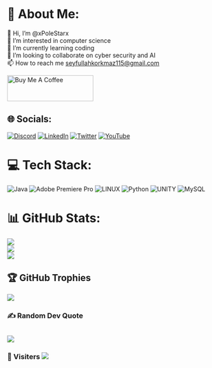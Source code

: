 # 💫 About Me:
👋 Hi, I’m @xPoleStarx<br>👀 I’m interested in computer science<br>🌱 I’m currently learning coding<br>💞️ I’m looking to collaborate on cyber security and AI<br>📫 How to reach me seyfullahkorkmaz115@gmail.com 

<a href="https://www.buymeacoffee.com/xPoleStarx" target="_blank"><img src="https://cdn.buymeacoffee.com/buttons/default-orange.png" alt="Buy Me A Coffee" height="60" width="200"></a> 
## 🌐 Socials:
[![Discord](https://img.shields.io/badge/Discord-%237289DA.svg?logo=discord&logoColor=white)](https://discord.gg/xpolestarx) [![LinkedIn](https://img.shields.io/badge/LinkedIn-%230077B5.svg?logo=linkedin&logoColor=white)](https://linkedin.com/in/https://www.linkedin.com/in/seyfullah-korkmaz-pole) [![Twitter](https://img.shields.io/badge/Twitter-%231DA1F2.svg?logo=Twitter&logoColor=white)](https://twitter.com/seyfosphere) [![YouTube](https://img.shields.io/badge/YouTube-%23FF0000.svg?logo=YouTube&logoColor=white)](https://youtube.com/@Seyfosphere) 

# 💻 Tech Stack:
![Java](https://img.shields.io/badge/java-%23ED8B00.svg?style=for-the-badge&logo=java&logoColor=white) ![Adobe Premiere Pro](https://img.shields.io/badge/Adobe%20Premiere%20Pro-9999FF.svg?style=for-the-badge&logo=Adobe%20Premiere%20Pro&logoColor=white) ![LINUX](https://img.shields.io/badge/Linux-FCC624?style=for-the-badge&logo=linux&logoColor=black) ![Python](https://img.shields.io/badge/python-3670A0?style=for-the-badge&logo=python&logoColor=ffdd54) ![UNITY](https://img.shields.io/badge/Unity-%2320232a.svg?style=for-the-badge&logo=unity&logoColor=white) ![MySQL](https://img.shields.io/badge/mysql-%2300f.svg?style=for-the-badge&logo=mysql&logoColor=white)
# 📊 GitHub Stats:
![](https://github-readme-stats.vercel.app/api?username=xPoleStarx&theme=dark&hide_border=false&include_all_commits=true&count_private=true)<br/>
![](https://github-readme-streak-stats.herokuapp.com/?user=xPoleStarx&theme=dark&hide_border=false)<br/>
![](https://github-readme-stats.vercel.app/api/top-langs/?username=xPoleStarx&theme=dark&hide_border=false&include_all_commits=true&count_private=true&layout=compact)

## 🏆 GitHub Trophies
![](https://github-profile-trophy.vercel.app/?username=xPoleStarx&theme=radical&no-frame=false&no-bg=false&margin-w=4)

### ✍️ Random Dev Quote
![](https://quotes-github-readme.vercel.app/api?type=horizontal&theme=radical)
---
### 👀 Visiters [![](https://visitcount.itsvg.in/api?id=xPoleStarx&icon=0&color=0)](https://visitcount.itsvg.in)




<!-- Proudly created with GPRM ( https://gprm.itsvg.in ) -->


